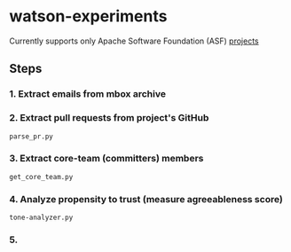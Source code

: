 # watson-experiments

Currently supports only Apache Software Foundation (ASF) [projects](https://www.apache.org/index.html#projects-list)

## Steps

### 1. Extract emails from mbox archive

### 2. Extract pull requests from project's GitHub
`parse_pr.py`

### 3. Extract core-team (committers) members
`get_core_team.py`

### 4. Analyze propensity to trust (measure agreeableness score)
`tone-analyzer.py`

### 5.
